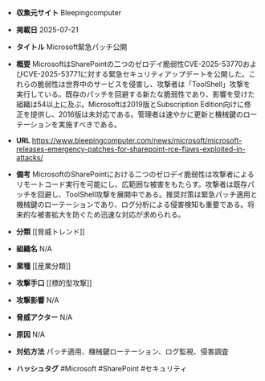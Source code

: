 - **収集元サイト**
Bleepingcomputer

- **掲載日**
2025-07-21

- **タイトル**
Microsoft緊急パッチ公開

- **概要**
MicrosoftはSharePointの二つのゼロデイ脆弱性CVE-2025-53770およびCVE-2025-53771に対する緊急セキュリティアップデートを公開した。これらの脆弱性は世界中のサービスを侵害し、攻撃者は「ToolShell」攻撃を実行している。既存のパッチを回避する新たな脆弱性であり、影響を受けた組織は54以上に及ぶ。Microsoftは2019版とSubscription Edition向けに修正を提供し、2016版は未対応である。管理者は速やかに更新と機械鍵のローテーションを実施すべきである。

- **URL**
https://www.bleepingcomputer.com/news/microsoft/microsoft-releases-emergency-patches-for-sharepoint-rce-flaws-exploited-in-attacks/

- **備考**
MicrosoftのSharePointにおける二つのゼロデイ脆弱性は攻撃者によるリモートコード実行を可能にし、広範囲な被害をもたらす。攻撃者は既存パッチを回避し、ToolShell攻撃を展開中である。推奨対策は緊急パッチ適用と機械鍵のローテーションであり、ログ分析による侵害検知も重要である。将来的な被害拡大を防ぐため迅速な対応が求められる。

- **分類**
[[脅威トレンド]]

- **組織名**
N/A

- **業種**
[[産業分類]]

- **攻撃手口**
[[標的型攻撃]]

- **攻撃影響**
N/A

- **脅威アクター**
N/A

- **原因**
N/A

- **対処方法**
パッチ適用、機械鍵ローテーション、ログ監視、侵害調査

- **ハッシュタグ**
#Microsoft #SharePoint #セキュリティ
